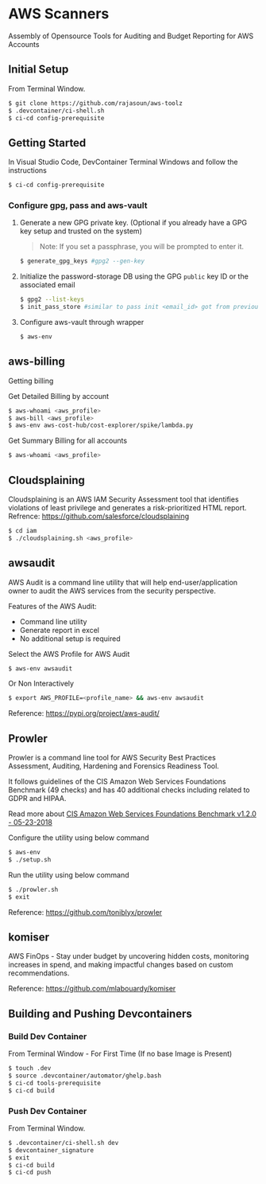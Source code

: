 # AWS Scanners

Assembly of Opensource Tools for Auditing and Budget Reporting for AWS Accounts

## Initial Setup

From Terminal Window.
```sh
$ git clone https://github.com/rajasoun/aws-toolz
$ .devcontainer/ci-shell.sh
$ ci-cd config-prerequisite
```

## Getting Started

In Visual Studio Code, DevContainer Terminal Windows and follow the instructions
```sh
$ ci-cd config-prerequisite
```

### Configure gpg, pass and aws-vault

1. Generate a new GPG private key. (Optional if you already have a GPG key setup and trusted on the system)
   > Note: If you set a passphrase, you will be prompted to enter it.

   ```bash
   $ generate_gpg_keys #gpg2 --gen-key
   ```

2. Initialize the password-storage DB using the GPG `public` key ID or the associated email
   ```bash
   $ gpg2 --list-keys
   $ init_pass_store #similar to pass init <email_id> got from previous command
   ```
3. Configure aws-vault through wrapper
   ```bash
   $ aws-env
   ```

## aws-billing
Getting billing

Get Detailed Billing by account
   ```bash
   $ aws-whoami <aws_profile>
   $ aws-bill <aws_profile>
   $ aws-env aws-cost-hub/cost-explorer/spike/lambda.py
   ```

Get Summary Billing for all accounts
   ```bash
   $ aws-whoami <aws_profile>
   ```

## Cloudsplaining

Cloudsplaining is an AWS IAM Security Assessment tool that identifies violations of least privilege and generates a risk-prioritized HTML report.
Refrence: https://github.com/salesforce/cloudsplaining

   ```bash
   $ cd iam
   $ ./cloudsplaining.sh <aws_profile>
   ```

## awsaudit

AWS Audit is a command line utility that will help end-user/application owner to audit the AWS services from the security perspective.

Features of the AWS Audit:
* Command line utility
* Generate report in excel
* No additional setup is required

Select the AWS Profile for AWS Audit
```sh
$ aws-env awsaudit
```

Or Non Interactively
```sh
$ export AWS_PROFILE=<profile_name> && aws-env awsaudit
```

Reference: https://pypi.org/project/aws-audit/

## Prowler

Prowler is a command line tool for AWS Security Best Practices Assessment, Auditing, Hardening and Forensics Readiness Tool.

It follows guidelines of the CIS Amazon Web Services Foundations Benchmark (49 checks) and has 40 additional checks including related to GDPR and HIPAA.

Read more about [CIS Amazon Web Services Foundations Benchmark v1.2.0 - 05-23-2018](https://d0.awsstatic.com/whitepapers/compliance/AWS_CIS_Foundations_Benchmark.pdf)

Configure the utility using below command
```sh
$ aws-env
$ ./setup.sh
```

Run the utility using below command
```sh
$ ./prowler.sh
$ exit
```

Reference: https://github.com/toniblyx/prowler

## komiser
AWS FinOps - Stay under budget by uncovering hidden costs, monitoring increases in spend, and making impactful changes based on custom recommendations.

Reference: https://github.com/mlabouardy/komiser

## Building and Pushing Devcontainers

### Build Dev Container

From Terminal Window - For First Time (If no base Image is Present)
```sh
$ touch .dev
$ source .devcontainer/automator/ghelp.bash
$ ci-cd tools-prerequisite
$ ci-cd build
```

### Push Dev Container

From Terminal Window.
```sh
$ .devcontainer/ci-shell.sh dev
$ devcontainer_signature
$ exit
$ ci-cd build
$ ci-cd push
```
